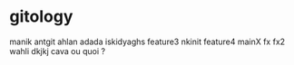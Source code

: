 # gitology
manik antgit
ahlan adada
iskidyaghs
feature3
nkinit
feature4
mainX
fx
fx2
wahli
dkjkj
cava ou quoi ?